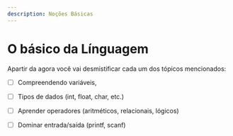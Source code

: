 ```yaml
---
description: Noções Básicas
---
```


# O básico da Línguagem

Apartir da agora você vai desmistificar cada um dos tópicos mencionados:

* [ ] Compreendendo variáveis,
* [ ] Tipos de dados (int, float, char, etc.)
* [ ] Aprender operadores (aritméticos, relacionais, lógicos)
* [ ] Dominar entrada/saída (printf, scanf)

